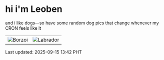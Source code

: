 # hi i'm Leoben

and i like dogs—so have some random dog pics that change whenever my CRON feels like it

|  |  |
|--------|----------|
| ![Borzoi](https://random-dog-vercel.vercel.app/api/random-borzoi?v=1757914960) | ![Labrador](https://random-dog-vercel.vercel.app/api/random-labrador?v=1757914960) |

Last updated: 2025-09-15 13:42 PHT
